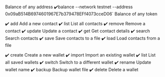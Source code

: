 Balance of any address 
✔️balance --network testnet --address 0x09aB514B6974601967E7b379478EFf4073cceD06`
Balance of any token


✔️ add  Add a new contact
✔️ list    List all contacts
✔️ remove  Remove a contact
✔️ update  Update a contact
✔️ get     Get contact details
✔️ search  Search contacts
✔️ save    Save contacts to a file
✔️ load    Load contacts from a file

✔️ create  Create a new wallet
✔️ import  Import an existing wallet
✔️ list    List all saved wallets
✔️ switch  Switch to a different wallet
✔️ rename  Update wallet name
✔️ backup  Backup wallet file
✔️  delete  Delete a wallet